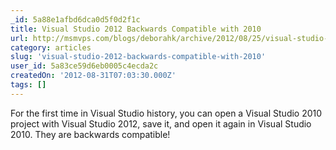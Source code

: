 ```yaml
---
_id: 5a88e1afbd6dca0d5f0d2f1c
title: Visual Studio 2012 Backwards Compatible with 2010
url: http://msmvps.com/blogs/deborahk/archive/2012/08/25/visual-studio-2012-backwards-compatible-with-2010.aspx
category: articles
slug: 'visual-studio-2012-backwards-compatible-with-2010'
user_id: 5a83ce59d6eb0005c4ecda2c
createdOn: '2012-08-31T07:03:30.000Z'
tags: []
---
```


For the first time in Visual Studio history, you can open a Visual Studio 2010 project with Visual Studio 2012, save it, and open it again in Visual Studio 2010. They are backwards compatible!
